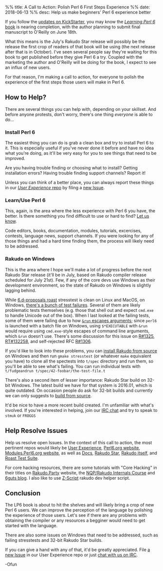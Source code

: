 %% title: A Call to Action: Polish Perl 6 First Steps Experience
%% date: 2018-06-13
%% desc: Help us make beginners' Perl 6 experience better

If you follow the [updates on KickStarter](https://www.kickstarter.com/projects/1422827986/learning-perl-6?ref=user_menu), you may know the [*Learning Perl 6* book](https://www.learningperl6.com/book/) is nearing completion, with the author planning to submit final manuscript to O'Reilly on
June 18th.

What this means is the July's Rakudo Star release will possibly be the release the first crop of readers of that book will be using (the next release after that is in October). I've seen several people say they're waiting for this book to get
published before they give Perl 6 a try. Coupled with the marketing the author
and O'Reilly will be doing for the book, I expect to see an influx of new
users.

For that reason, I'm making a call to action, for everyone to polish the
experience of the first steps those users will make in Perl 6.

## How to Help?

There are several things you can help with, depending on your skillset. And
before anyone protests, don't worry, there's one thing *everyone* is able to
do…

### Install Perl 6

The easiest thing you can do is grab a clean box and try to install Perl 6
to it. This is especially useful if you've never done it before and have
no idea what you're doing, as it'll be very easy for you to see things that
need to be improved.

Are you having trouble finding or choosing what to install? Getting installation errors? Having trouble finding support channels? Report it!

Unless you can think of a better place, you can always report these things
in our [*User Experience*
repo](https://github.com/perl6/user-experience/issues) by filing a [new Issue](https://github.com/perl6/user-experience/issues/new).

### Learn/Use Perl 6

This, again, is the area where the less experience with Perl 6 you have, the
better. Is there something you find difficult to use or hard to find? [Let us know](https://github.com/perl6/user-experience/issues).

Code editors, books, documentation, modules, tutorials, excercises, contests, language news, support channels. If you were looking for any of those things and had a hard time finding them, the process will likely need to be addressed.

### Rakudo on Windows

This is the area where I hope we'll make a lot of progress before the next
Rakudo Star release (it'll be in July, based on Rakudo compiler release scheduled for July 21st). Few, if any of the core devs use Windows as their
development environment, so the state of Rakudo on Windows is slightly lagging
behind.

While [6.d-proposals roast](https://github.com/perl6/roast/) stresstest
is clean on Linux and MacOS, on Windows,
[there's a bunch of test failures](https://github.com/perl6/roast/issues/320#issuecomment-379595368). Several of them are likely problematic tests themselves (e.g. those that shell out and expect
`cmd.exe` to handle Unicode out of the box). When I last looked at the failing tests, some of them were failing due to how
[`&run` escapes arguments](https://rt.perl.org/Ticket/Display.html?id=132258#ticket-history); since `perl6` is launched with a batch file on
Windows, using `$*EXECUTABLE` with `&run` would require using `cmd.exe`-style
escapes of command line arguments, which `&run` doesn't use. There's some discussion for this issue on [R#1325](https://github.com/rakudo/rakudo/issues/1325), [RT#132258](https://rt.perl.org/Ticket/Display.html?id=132258#ticket-history), and self-rejected RFC [R#1306](https://github.com/rakudo/rakudo/issues/1306).

If you'd like to look into these problems, you can [install Rakudo from source](https://rakudo.org/files/rakudo/source) on Windows and then run `gmake stresstest` (or whatever `make` equivalent you have) to clone all the spectests into `t/spec` directory and run them, so you'll be able to see what's failing. You can run individual tests with `t/fudgeandrun t/spec/42-foobar/the-test-file.t`

There's also a second item of lesser importance: Rakudo Star build on 32-bit Windows. The latest build we have for that system is 2016.01, which is quite
outdated. On occasion people do ask for 32-bit builds and currently we can
only suggests to [build from source](https://rakudo.org/files/rakudo/source).

It'd be nice to have a more recent build created. I'm unfamiliar with what's
involved. If you're interested in helping, join our [IRC chat](https://docs.perl6.org/webchat.html) and try to speak to `stmuk` or `FROGGS`

## Help Resolve Issues

Help us resolve open Issues. In the context of this call to action, the most pertinent repos would likely be [User Experience](https://github.com/perl6/user-experience/issues), [Perl6.org website](https://github.com/perl6/perl6.org/issues), [Modules.Perl6.org website](https://github.com/perl6/modules.perl6.org/issues), as well as [Docs](https://github.com/perl6/doc/issues),
[Rakudo Star](https://github.com/rakudo/star/issues), [Rakudo itself](https://github.com/rakudo/rakudo/issues), and [Roast Test Suite](https://github.com/perl6/roast/issues/).

For core hacking resources, there are some tutorials with "Core Hacking" in their titles on [Rakudo.Party](https://rakudo.party/) website, the [NQP/Rakudo Internals Course](https://github.com/edumentab/rakudo-and-nqp-internals-course) and [6guts blog](https://6guts.wordpress.com/). I also
like to use [Z-Script](https://github.com/zoffixznet/z) rakudo dev
helper script.

## Conclusion

The LP6 book is about to hit the shelves and will likely bring a crop of
new Perl 6 users. We can improve the perception of the language by polishing
the experience of those users. Let's see if there are any problems with obtaining the compiler or any resources a begginer would need to get started
with the language.

There are also some issues on Windows that need to be addressed, such as
failing stresstests and 32-bit Rakudo Star builds.

If you can give a hand with any of that, it'd be greatly appreciated. File
[a new Issue](https://github.com/perl6/user-experience/issues/new) in our User Experience repo or just [chat with us on IRC](https://docs.perl6.org/webchat.html).

-Ofun